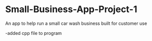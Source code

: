 # Small-Business-App-Project-1
An app to help run a small car wash business built for customer use

-added cpp file to program
